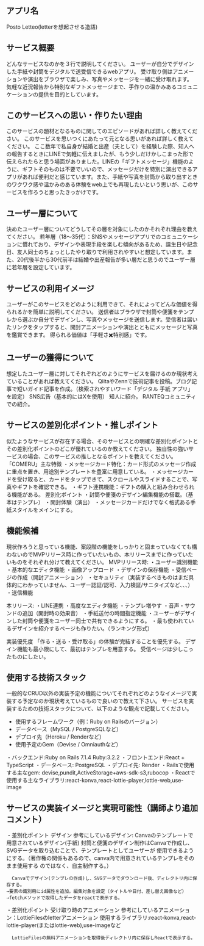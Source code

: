 ## アプリ名
  Posto
  Letteo(letterを想起させる造語)

## サービス概要
どんなサービスなのかを３行で説明してください。
  ユーザーが自分でデザインした手紙や封筒をデジタルで送受信できるwebアプリ。
  受け取り側はアニメーションや演出をブラウザで楽しみ、写真やメッセージを一緒に受け取れます。
  気軽な近況報告から特別なギフトメッセージまで、手作りの温かみあるコミュニケーションの提供を目的としています。

## このサービスへの思い・作りたい理由
このサービスの題材となるものに関してのエピソードがあれば詳しく教えてください。
このサービスを思いつくにあたって元となる思いがあれば詳しく教えてください。
  ここ数年で私自身が結婚と出産（夫として）を経験した際、知人への報告するときにLINEで気軽に伝えましたが、もう少しだけかしこまった形で伝えられたらと思う場面がありました。LINEの「ギフトメッセージ」機能のように、ギフトそのものは不要でいいので、メッセージだけを特別に演出できるアプリがあれば便利だと感じています。また、手紙や写真を封筒から取り出すときのワクワク感や温かみのある体験をweb上でも再現したいという思いが、このサービスを作ろうと思ったきっかけです。
## ユーザー層について
決めたユーザー層についてどうしてその層を対象にしたのかそれぞれ理由を教えてください。
  若年層（18〜35代）：SNSやメッセージアプリでのコミュニケーションに慣れており、デザインや表現手段を楽しむ傾向があるため、誕生日や記念日、友人同士のちょっとしたやり取りで利用されやすいと想定しています。また、20代後半から30代前半は結婚や出産報告が多い層だと思うのでユーザー層に若年層を設定しています。
  
## サービスの利用イメージ
ユーザーがこのサービスをどのように利用できて、それによってどんな価値を得られるかを簡単に説明してください。
  送信者はブラウザで封筒や便箋をテンプレから選ぶか自分でデザインし、写真やメッセージを送信します。受信者は届いたリンクをタップすると、開封アニメーションや演出とともにメッセージと写真を鑑賞できます。
  得られる価値は「手軽さ✖️特別感」です。

## ユーザーの獲得について
想定したユーザー層に対してそれぞれどのようにサービスを届けるのか現状考えていることがあれば教えてください。
  QiitaやZennで技術記事を投稿。ブログ記事で短いガイド記事を作成。（検索されやすいワード「デジタル 手紙 アプリ」を設定）
  SNS広告（基本的にはXを使用）
  知人に紹介。
  RANTEQコミュニティでの紹介。

## サービスの差別化ポイント・推しポイント
似たようなサービスが存在する場合、そのサービスとの明確な差別化ポイントとその差別化ポイントのどこが優れているのか教えてください。
独自性の強いサービスの場合、このサービスの推しとなるポイントを教えてください。
  「COMERU」主な特徴
    ・メッセージカード特化：カード形式のメッセージ作成に重点を置き、用途別テンプレートを豊富に用意している。
    ・メッセージカードを受け取ると、カードをタップできて、スクロールやスライドすることで、写真やギフトを確認できる。
    ・ギフト連携機能：ギフトの購入と組み合わせられる機能がある。
    差別化ポイント
    ・封筒や便箋のデザイン編集機能の搭載。（基本はテンプレ）
    ・開封体験（演出）
    ・メッセージカードだけでなく格式ある手紙スタイルをメインにする。

## 機能候補
現状作ろうと思っている機能、案段階の機能をしっかりと固まっていなくても構わないのでMVPリリース時に作っていたいもの、本リリースまでに作っていたいものをそれぞれ分けて教えてください。
  MVPリリース時:
  ・ユーザー識別機能
  ・基本的なエディタ機能
  ・画像アップロード
  ・デザインの保存機能
  ・受信ページの作成（開封アニメーション）
  ・セキュリティ（実装するべきものはまだ具体的にわかっていません、ユーザー認証/認可、入力検証/サニタイズなど、、、）
  ・送信機能

  本リリース:
  ・LINE連携
  ・高度なエディタ機能 
  ・テンプレ増やす
  ・音声・サウンドの追加（開封時の効果音）
  ・手紙送付の時間指定機能
  ・ユーザーがデザインした封筒や便箋をユーザー同士で共有できるようにする。
  ・最も使われているデザインを紹介するページも作りたい。（ランキング形式）


  実装優先度
    「作る・送る・受け取る」の体験が完結することを優先する。
    デザイン機能も最小限にして、最初はテンプレを用意する。
    受信ページは少しこったものにしたい。


## 使用する技術スタック
一般的なCRUD以外の実装予定の機能についてそれぞれどのようなイメージで実装する予定なのか現状考えているもので良いので教えて下さい。
サービスを実装するための技術スタックについて、以下のような観点で記載してください。
- 使用するフレームワーク（例：Ruby on Railsのバージョン）
- データベース（MySQL / PostgreSQLなど）
- デプロイ先（Heroku / Renderなど）
- 使用予定のGem（Devise / Omniauthなど）

・バックエンド:Ruby on Rails 7.1.4  Ruby:3.2.2
・フロントエンド:React + TypeScript
・データベース: PostgreSQL
・デプロイ先: Render
・Railsで使用する主なgem:
  devise,pundit,ActiveStorage+aws-sdk-s3,rubocop
・Reactで使用する主なライブラリ:react-konva,react-lottie-player,lottie-web,use-image

## サービスの実装イメージと実現可能性（講師より追加コメント）


・差別化ポイント  デザイン
    参考にしているデザイン: Canvaのテンプレートで用意されているデザイン(手紙)
      封筒と便箋のデザイン制作はCanvaで作成し、SVGデータを取り込むことで、テンプレートとしてユーザーが
      使用できるようにする。（著作権の関係もあるので、canva内で用意されているテンプレをそのまま使用する
      のではなく、自主制作する。）
    
      Canvaでデザイン(テンプレの作成)し、SVGデータでダウンロード後、ディレクトリ内に保存する。
    →要素の識別用にid属性を追加。編集対象を設定（タイトルや日付、差し替え画像など）
    →fetchメソッドで取得したデータをreactで表示する。

・差別化ポイント  受け取り時のアニメーション
      参考にしているアニメーション：LottieFilesのletterアニメーション
      使用するライブラリ:react-konva,react-lottie-player(またはlottie-web),use-imageなど
    
      LottieFilesの無料アニメーションを取得後ディレクトリ内に保存しReactで表示する。

